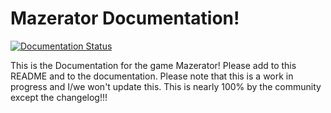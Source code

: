 # Mazerator Documentation!

[![Documentation Status](https://readthedocs.org/projects/mazerator/badge/?version=latest)](https://mazerator.readthedocs.io/en/latest/?badge=latest)

This is the Documentation for the game Mazerator! Please add to this README and to the documentation. Please note that this is a work in progress and I/we won't update this. This is nearly 100% by the community except the changelog!!!
